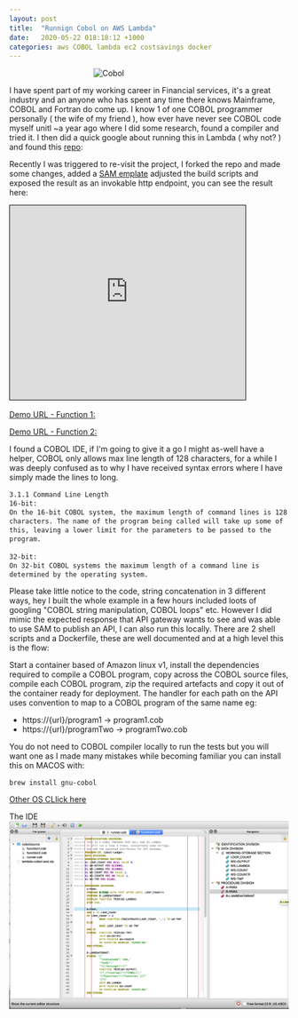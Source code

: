 ```yaml
---
layout: post
title:  "Runnign Cobol on AWS Lambda"
date:   2020-05-22 018:18:12 +1000
categories: aws COBOL lambda ec2 costsavings docker
---
```


<img src="https://cdn.kukiel.dev/cobol-book.jpg" alt="Cobol" style="width:200px;
    display: block;
    margin-left: auto;
    margin-right: auto;"/>


I have spent part of my working career in Financial services, it's a great industry and an anyone who has spent any time there knows Mainframe, COBOL and Fortran do come up.  I know 1 of one COBOL programmer personally ( the wife of my friend ), how ever have never see COBOL code myself unitl ~a year ago where I did some research, found a compiler and tried it.  I then did a quick google about running this in Lambda ( why not? ) and found this [repo](https://github.com/ktsmy/aws-lambda-cobol-sample):

Recently I was triggered to re-visit the project, I forked the repo and made some changes, added a [SAM emplate](https://aws.amazon.com/serverless/sam/) adjusted the build scripts and exposed the result as an invokable http endpoint, you can see the result here:

<iframe width="425" height="350" frameborder="0" scrolling="no" marginheight="0" marginwidth="0" src="https://fe9yjg76ei.execute-api.ap-southeast-2.amazonaws.com/Prod/function1" style="border: 1px solid black"></iframe>

[Demo URL - Function 1:](https://fe9yjg76ei.execute-api.ap-southeast-2.amazonaws.com/Prod/function1)

[Demo URL - Function 2:](https://fe9yjg76ei.execute-api.ap-southeast-2.amazonaws.com/Prod/function2)

I found a COBOL IDE, if I'm going to give it a go I might as-well have a helper, COBOL only allows max line length of 128 characters, for a while I was deeply confused as to why I have received syntax errors where I have simply made the lines to long.
```
3.1.1 Command Line Length
16-bit:
On the 16-bit COBOL system, the maximum length of command lines is 128 characters. The name of the program being called will take up some of this, leaving a lower limit for the parameters to be passed to the program.

32-bit:
On 32-bit COBOL systems the maximum length of a command line is determined by the operating system.
```

Please take little notice to the code, string concatenation in 3 different ways, hey I built the whole example in a few hours included loots of googling "COBOL string manipulation, COBOL loops" etc.  However I did mimic the expected response that API gateway wants to see and was able to use SAM to publish an API, I can also run this locally.  There are 2 shell scripts and a Dockerfile, these are well documented and at a high level this is the flow:

Start a container based of Amazon linux v1, install the dependencies required to compile a COBOL program, copy across the COBOL source files, compile each COBOL program, zip the required artefacts and copy it out of the container ready for deployment.  The handler for each path on the API uses convention to map to a COBOL program of the same name eg:

- https://{url}/program1  ->  program1.cob
- https://{url}/programTwo  ->  programTwo.cob

You do not need to COBOL compiler locally to run the tests but you will want one as I made many mistakes while becoming familiar you can install this on MACOS with:

```
brew install gnu-cobol
```

[Other OS CLlick here](https://sourceforge.net/p/open-cobol/wiki/Install%20Guide/)

The IDE
![COBOL](/assets/post/2020-05-22-COBOL-on-aws-lambda/cobol.png "COBOL")

